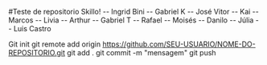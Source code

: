 #Teste de repositorio Skillo! -- Ingrid Bini -- Gabriel K -- José Vitor -- Kai -- Marcos -- Livia -- Arthur -- Gabriel T -- Rafael -- Moisés -- Danilo -- Júlia -- Luis Castro

Git init
git remote add origin https://github.com/SEU-USUARIO/NOME-DO-REPOSITORIO.git
git add .
git commit -m "mensagem"
git push

